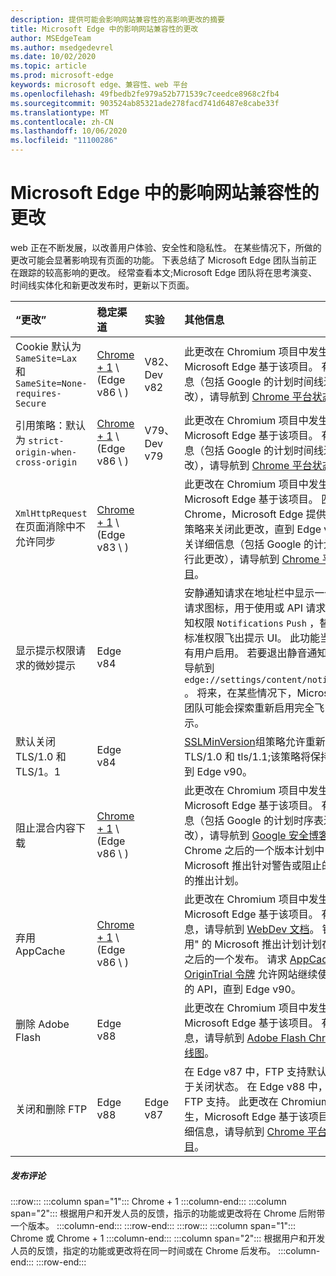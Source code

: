 ```yaml
---
description: 提供可能会影响网站兼容性的高影响更改的摘要
title: Microsoft Edge 中的影响网站兼容性的更改
author: MSEdgeTeam
ms.author: msedgedevrel
ms.date: 10/02/2020
ms.topic: article
ms.prod: microsoft-edge
keywords: microsoft edge、兼容性、web 平台
ms.openlocfilehash: 49fbedb2fe979a52b771539c7ceedce8968c2fb4
ms.sourcegitcommit: 903524ab85321ade278facd741d6487e8cabe33f
ms.translationtype: MT
ms.contentlocale: zh-CN
ms.lasthandoff: 10/06/2020
ms.locfileid: "11100286"
---
```

# Microsoft Edge 中的影响网站兼容性的更改  

web 正在不断发展，以改善用户体验、安全性和隐私性。  在某些情况下，所做的更改可能会显著影响现有页面的功能。  下表总结了 Microsoft Edge 团队当前正在跟踪的较高影响的更改。  经常查看本文;Microsoft Edge 团队将在思考演变、时间线实体化和新更改发布时，更新以下页面。  

| “更改” | 稳定渠道 | 实验 | 其他信息 |  
|:--- |:--- |:--- |:--- |
| Cookie 默认为 `SameSite=Lax` 和 `SameSite=None-requires-Secure` | [Chrome + 1](#release-comments) \ (Edge v86 \ )   | V82、Dev v82 | 此更改在 Chromium 项目中发生，Microsoft Edge 基于该项目。  有关详细信息（包括 Google 的计划时间线进行此更改），请导航到 [Chrome 平台状态条目][ChromePlatformStatus5088147346030592]。  |  
| 引用策略：默认为 `strict-origin-when-cross-origin` | [Chrome + 1](#release-comments) \ (Edge v86 \ )   | V79、Dev v79 | 此更改在 Chromium 项目中发生，Microsoft Edge 基于该项目。  有关详细信息（包括 Google 的计划时间线进行此更改），请导航到 [Chrome 平台状态条目][ChromePlatformStatus6251880185331712]。  |  
| `XmlHttpRequest`在页面消除中不允许同步 | [Chrome + 1](#release-comments) \ (Edge v83 \ )  |  | 此更改在 Chromium 项目中发生，Microsoft Edge 基于该项目。  匹配的 Chrome，Microsoft Edge 提供了一个组策略来关闭此更改，直到 Edge v88。  有关详细信息（包括 Google 的计划时间线进行此更改），请导航到 [Chrome 平台状态条目][ChromePlatformStatus4664843055398912]。  |  
| 显示提示权限请求的微妙提示 | Edge v84 |  | 安静通知请求在地址栏中显示一个微妙的请求图标，用于使用或 API 请求的网站通知权限 `Notifications` `Push` ，替换完整或标准权限飞出提示 UI。  此功能当前已为所有用户启用。  若要退出静音通知请求，请导航到 `edge://settings/content/notifications` 。  将来，在某些情况下，Microsoft Edge 团队可能会探索重新启用完全飞出通知提示。  |  
| 默认关闭 TLS/1.0 和 TLS/1。1 | Edge v84 |  | [SSLMinVersion][DeployedEdgePoliciesSSLMinVersion]组策略允许重新启用 TLS/1.0 和 tls/1.1;该策略将保持可用，直到 Edge v90。  |  
| 阻止混合内容下载 | [Chrome + 1](#release-comments) \ (Edge v86 \ )   |  | 此更改在 Chromium 项目中发生，Microsoft Edge 基于该项目。  有关详细信息（包括 Google 的计划时序表进行此更改），请导航到 [Google 安全博客条目][GoogleBlogSecurity20200206]。  在 Chrome 之后的一个版本计划中，Microsoft 推出针对警告或阻止的文件类型的推出计划。  |  
| 弃用 AppCache | [Chrome + 1](#release-comments) \ (Edge v86 \ )   |  | 此更改在 Chromium 项目中发生，Microsoft Edge 基于该项目。  有关详细信息，请导航到 [WebDev 文档][WebDevAppCacheRemoval]。  针对 "弃用" 的 Microsoft 推出计划计划在 Chrome 之后的一个发布。  请求 [AppCache OriginTrial 令牌][AppCacheOriginTrial] 允许网站继续使用已弃用的 API，直到 Edge v90。  |  
| 删除 Adobe Flash | Edge v88  |  | 此更改在 Chromium 项目中发生，Microsoft Edge 基于该项目。  有关详细信息，请导航到 [Adobe Flash Chromium 路线图][ChromiumFlashRoadmapSupportRemoved]。  | 
| 关闭和删除 FTP | Edge v88  | Edge v87 | 在 Edge v87 中，FTP 支持默认情况下处于关闭状态。  在 Edge v88 中，删除了 FTP 支持。  此更改在 Chromium 项目中发生，Microsoft Edge 基于该项目。  有关详细信息，请导航到 [Chrome 平台状态条目][ChromePlatformStatus6246151319715840]。  |   

##### 发布评论  

:::row:::
   :::column span="1":::
      Chrome + 1
   :::column-end:::
   :::column span="2":::
      根据用户和开发人员的反馈，指示的功能或更改将在 Chrome 后附带一个版本。
   :::column-end:::
:::row-end:::
:::row:::
   :::column span="1":::
      Chrome 或 Chrome + 1
   :::column-end:::
   :::column span="2":::
      根据用户和开发人员的反馈，指定的功能或更改将在同一时间或在 Chrome 后发布。
   :::column-end:::
:::row-end:::

<!-- links -->  

[DeployedEdgePoliciesSSLMinVersion]: /deployedge/microsoft-edge-policies#sslversionmin "SSLVersionMin-Microsoft Edge-政策 |Microsoft 文档"  

[ChromePlatformStatus4664843055398912]: https://www.chromestatus.com/feature/4664843055398912 "在页面消除 JavaScript | 中不允许同步 XHRChrome 平台状态"  
[ChromePlatformStatus5088147346030592]: https://www.chromestatus.com/feature/5088147346030592 "Cookies 默认为 SameSite = 不严格 |Chrome 平台状态"  
[ChromePlatformStatus6251880185331712]: https://www.chromestatus.com/feature/6251880185331712 "引用策略：默认为严格的原始时间-跨线 |Chrome 平台状态"  
[ChromePlatformStatus6246151319715840]: https://chromestatus.com/feature/6246151319715840 "弃用 FTP 支持 |Chrome 平台状态"

[ChromiumFlashRoadmapSupportRemoved]: https://www.chromium.org/flash-roadmap#TOC-Flash-Support-Removed-from-Chromium-Target:-Chrome-88---Jan-2021- "从 Chromium 中删除的 Flash 支持 (目标： Chrome 88 +-2021) -Flash 路线图 |Chromium 项目"  

[GoogleBlogSecurity20200206]: https://security.googleblog.com/2020/02/protecting-users-from-insecure_6.html "保护用户不受 Google Chrome-Google Online 安全博客中的不安全下载" 

[WebDevAppCacheRemoval]: https://web.dev/appcache-removal/ "AppCache 删除"
[AppCacheOriginTrial]: https://developers.chrome.com/origintrials/#/view_trial/1776670052997660673 "AppCache OriginTrial 令牌"

